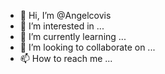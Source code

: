 - 👋 Hi, I’m @Angelcovis
- 👀 I’m interested in ...
- 🌱 I’m currently learning ...
- 💞️ I’m looking to collaborate on ...
- 📫 How to reach me ...

<!---
Angelcovis/Angelcovis is a ✨ special ✨ repository because its `README.md` (this file) appears on your GitHub profile.
You can click the Preview link to take a look at your changes.
--->
